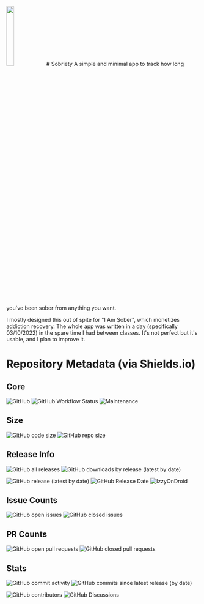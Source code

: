 <img src="https://gitlab.com/IzzyOnDroid/repo/-/raw/master/assets/IzzyOnDroid.png" width="20%"/>
# Sobriety
A simple and minimal app to track how long you've been sober from anything you want.

I mostly designed this out of spite for "I Am Sober", which monetizes addiction recovery. The whole app was written in a day (specifically 03/10/2022) in the spare time I had between classes. It's not perfect but it's usable, and I plan to improve it.

# Repository Metadata (via Shields.io)
## Core
![GitHub](https://img.shields.io/github/license/KiARC/Sobriety?style=for-the-badge)
![GitHub Workflow Status](https://img.shields.io/github/workflow/status/KiARC/Sobriety/Android%20CI?label=CI&style=for-the-badge)
![Maintenance](https://img.shields.io/maintenance/yes/2022?style=for-the-badge)
## Size
![GitHub code size](https://img.shields.io/github/languages/code-size/KiARC/Sobriety?style=for-the-badge)
![GitHub repo size](https://img.shields.io/github/repo-size/KiARC/Sobriety?style=for-the-badge)
## Release Info
![GitHub all releases](https://img.shields.io/github/downloads/KiARC/Sobriety/total?label=Downloads%20%28All%20releases%29&style=for-the-badge)
![GitHub downloads by release (latest by date)](https://img.shields.io/github/downloads/KiARC/Sobriety/latest/total?style=for-the-badge)

![GitHub release (latest by date)](https://img.shields.io/github/v/release/KiARC/Sobriety?label=latest%20release&style=for-the-badge)
![GitHub Release Date](https://img.shields.io/github/release-date/KiARC/Sobriety?label=latest%20release%20date&style=for-the-badge)
![IzzyOnDroid](https://img.shields.io/endpoint?url=https://apt.izzysoft.de/fdroid/api/v1/shield/com.katiearose.sobriety&label=IzzyOnDroid&style=for-the-badge)
## Issue Counts
![GitHub open issues](https://img.shields.io/github/issues-raw/KiARC/Sobriety?style=for-the-badge)
![GitHub closed issues](https://img.shields.io/github/issues-closed-raw/KiARC/Sobriety?style=for-the-badge)
## PR Counts
![GitHub open pull requests](https://img.shields.io/github/issues-pr-raw/KiARC/Sobriety?style=for-the-badge)
![GitHub closed pull requests](https://img.shields.io/github/issues-pr-closed-raw/KiARC/Sobriety?style=for-the-badge)
## Stats
![GitHub commit activity](https://img.shields.io/github/commit-activity/w/KiARC/Sobriety?style=for-the-badge)
![GitHub commits since latest release (by date)](https://img.shields.io/github/commits-since/KiARC/Sobriety/latest?style=for-the-badge)

![GitHub contributors](https://img.shields.io/github/contributors/KiARC/Sobriety?style=for-the-badge)
![GitHub Discussions](https://img.shields.io/github/discussions/KiARC/Sobriety?style=for-the-badge)

